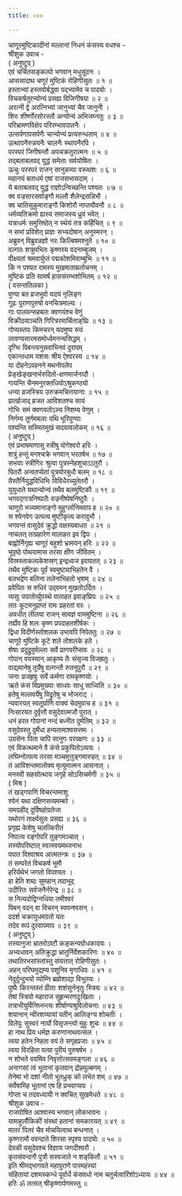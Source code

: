 ```yaml
---
title: ०४४

---
```

चाणूरमुष्टिकादीनां मल्लानां निधनं कंसस्य वधश्च -  
श्रीशुक उवाच -  
( अनुष्टुप् )  
एवं चर्चितसङ्‌कल्पो भगवान् मधुसूदनः ।  
आससादाथ चणूरं मुष्टिकं रोहिणीसुतः ॥ १ ॥  
हस्ताभ्यां हस्तयोर्बद्ध्वा पद्भ्यामेव च पादयोः ।  
विचकर्षतुरन्योन्यं प्रसह्य विजिगीषया ॥ २ ॥  
अरत्नी द्वे अरत्निभ्यां जानुभ्यां चैव जानुनी ।  
शिरः शीर्ष्णोरसोरस्तौ अन्योन्यं अभिजघ्नतुः ॥ ३ ॥  
परिभ्रामणविक्षेप परिरम्भावपातनैः ।  
उत्सर्पणापसर्पणैः चान्योन्यं प्रत्यरुन्धताम् ॥ ४ ॥  
उत्थापनैरुन्नयनैः चालनैः स्थापनैरपि ।  
परस्परं जिगीषन्तौ अपचक्रतुरात्मनः ॥ ५ ॥  
तद्बलाबलवद् युद्धं समेताः सर्वयोषितः ।  
ऊचुः परस्परं राजन् सानुकम्पा वरूथशः ॥ ६ ॥  
महानयं बताधर्म एषां राजसभासदाम् ।  
ये बलाबलवद् युद्धं राज्ञोऽन्विच्छन्ति पश्यतः ॥ ७ ॥  
क्व वज्रसारसर्वाङ्‌गौ मल्लौ शैलेन्द्रसन्निभौ ।  
क्व चातिसुकुमाराङ्‌गौ किशोरौ नाप्तयौवनौ ॥ ८ ॥  
धर्मव्यतिक्रमो ह्यस्य समाजस्य ध्रुवं भवेत् ।  
यत्राधर्मः समुत्तिष्ठेत् न स्थेयं तत्र कर्हिचित् ॥ ९ ॥  
न सभां प्रविशेत् प्राज्ञः सभ्यदोषान् अनुस्मरन् ।  
अब्रुवन् विब्रुवन्नज्ञो नरः किल्बिषमश्नुते ॥ १० ॥  
वल्गतः शत्रुमभितः कृष्णस्य वदनाम्बुजम् ।  
वीक्ष्यतां श्रमवार्युप्तं पद्मकोशमिवाम्बुभिः ॥ ११ ॥  
किं न पश्यत रामस्य मुखमाताम्रलोचनम् ।  
मुष्टिकं प्रति सामर्षं हाससंरम्भशोभितम् ॥ १२ ॥  
( वसन्ततिलका )  
पुण्या बत व्रजभुवो यदयं नृलिङ्‌ग  
गूढः पुराणपुरुषो वनचित्रमाल्यः ।  
गाः पालयन्सहबलः क्वणयंश्च वेणुं  
विक्रीदयाञ्चति गिरित्ररमार्चिताङ्‌घ्रिः ॥ १३ ॥  
गोप्यस्तपः किमचरन् यदमुष्य रूपं  
लावण्यसारमसमोर्ध्वमनन्यसिद्धम् ।  
दृग्भिः पिबन्त्यनुसवाभिनवं दुरापम्  
एकान्तधाम यशसः श्रीय ऐश्वरस्य ॥ १४ ॥  
या दोहनेऽवहनने मथनोपलेप  
प्रेङ्‌खेङ्‌खनार्भरुदितो-क्षणमार्जनादौ ।  
गायन्ति चैनमनुरक्तधियोऽश्रुकण्ठ्यो  
धन्या व्रजस्त्रिय उरुक्रमचित्तयानाः ॥ १५ ॥  
प्रातर्व्रजाद् व्रजत आविशतश्च सायं  
गोभिः समं क्वणयतोऽस्य निशम्य वेणुम् ।  
निर्गम्य तूर्णमबलाः पथि भूरिपुण्याः  
पश्यन्ति सस्मितमुखं सदयावलोकम् ॥ १६ ॥  
( अनुष्टुप् )  
एवं प्रभाषमाणासु स्त्रीषु योगेश्वरो हरिः ।  
शत्रुं हन्तुं मनश्चक्रे भगवान् भरतर्षभ ॥ १७ ॥  
सभयाः स्त्रीगिरः श्रुत्वा पुत्रस्नेहशुचाऽऽतुरौ ।  
पितरौ अन्वतप्येतां पुत्रयोरबुधौ बलम् ॥ १८ ॥  
तैस्तैर्नियुद्धविधिभिः विविधैरच्युतेतरौ ।  
युयुधाते यथान्योन्यं तथैव बलमुष्टिकौ ॥ १९ ॥  
भगवद्गात्रनिष्पातैः वज्रनीष्पेषनिष्ठुरैः ।  
चाणूरो भज्यमानाङ्‌गो मुहुर्ग्लानिमवाप ह ॥ २० ॥  
स श्येनवेग उत्पत्य मुष्टीकृत्य करावुभौ ।  
भगवन्तं वासुदेवं क्रुद्धो वक्षस्यबाधत ॥ २१ ॥  
नाचलत् तत्प्रहारेण मालाहत इव द्विपः ।  
बाह्वोर्निगृह्य चाणूरं बहुशो भ्रामयन् हरिः ॥ २२ ॥  
भूपृष्ठे पोथयामास तरसा क्षीण जीवितम् ।  
विस्रस्ताकल्पकेशस्रग् इन्द्रध्वज इवापतत् ॥ २३ ॥  
तथैव मुष्टिकः पूर्वं स्वमुष्ट्याभिहतेन वै ।  
बलभद्रेण बलिना तलेनाभिहतो भृशम् ॥ २४ ॥  
प्रवेपितः स रुधिरं उद्‌वमन् मुखतोऽर्दितः ।  
व्यसुः पपातोर्व्युपस्थे वाताहत इवाङ्‌घ्रिपः ॥ २५ ॥  
ततः कूटमनुप्राप्तं रामः प्रहरतां वरः ।  
अवधीत् लीलया राजन् सावज्ञं वाममुष्टिना ॥ २६ ॥  
तर्ह्येव हि शलः कृष्ण प्रपदाहतशीर्षकः ।  
द्विधा विदीर्णस्तोशलक उभावपि निपेततुः ॥ २७ ॥  
चाणूरे मुष्टिके कूटे शले तोशलके हते ।  
शेषाः प्रदुद्रुवुर्मल्लाः सर्वे प्राणपरीप्सवः ॥ २८ ॥  
गोपान् वयस्यान् आकृष्य तैः संसृज्य विजह्रतुः ।  
वाद्यमानेषु तूर्येषु वल्गन्तौ रुतनूपुरौ ॥ २९ ॥  
जनाः प्रजहृषुः सर्वे कर्मणा रामकृष्णयोः ।  
ऋते कंसं विप्रमुख्याः साधवः साधु साध्विति ॥ ३० ॥  
हतेषु मल्लवर्येषु विद्रुतेषु च भोजराट् ।  
न्यवारयत् स्वतूर्याणि वाक्यं चेदमुवाच ह ॥ ३१ ॥  
निःसारयत दुर्वृत्तौ वसुदेवात्मजौ पुरात् ।  
धनं हरत गोपानां नन्दं बध्नीत दुर्मतिम् ॥ ३२ ॥  
वसुदेवस्तु दुर्मेधा हन्यतामाश्वसत्तमः ।  
उग्रसेनः पिता चापि सानुगः परपक्षगः ॥ ३३ ॥  
एवं विकत्थमाने वै कंसे प्रकुपितोऽव्ययः ।  
लघिम्नोत्पत्य तरसा मञ्चमुत्तुङ्‌गमारुहत् ॥ ३४ ॥  
तं आविशन्तमालोक्य मृत्युमात्मन आसनात् ।  
मनस्वी सहसोत्थाय जगृहे सोऽसिचर्मणी ॥ ३५ ॥  
( मिश्र )  
तं खड्गपाणिं विचरन्तमाशु  
श्येनं यथा दक्षिणसव्यमम्बरे ।  
समग्रहीद् दुर्विषहोग्रतेजा  
यथोरगं तार्क्ष्यसुतः प्रसह्य ॥ ३६ ॥  
प्रगृह्य केशेषु चलत्किरीतं  
निपात्य रङ्‌गोपरि तुङ्‌गमञ्चात् ।  
तस्योपरिष्टात् स्वत्स्वयमब्जनाभः  
पपात विश्वाश्रय आत्मतन्त्रः ॥ ३७ ॥  
तं सम्परेतं विचकर्ष भूमौ  
हरिर्यथेभं जगतो विपश्यतः ।  
हा हेति शब्दः सुमहान् तदाभूद्  
उदीरितः सर्वजनैर्नरेन्द्र ॥ ३८ ॥  
स नित्यदोद्विग्नधिया तमीश्वरं  
पिबन् वदन् वा विचरन् स्वपन्श्वसन् ।  
ददर्श चक्रायुधमग्रतो यतः  
तदेव रूपं दुरवापमाप ॥ ३९ ॥  
( अनुष्टुप् )  
तस्यानुजा भ्रातरोऽष्टौ कङ्कन्यग्रोधकादयः ।  
अभ्यधावन् अतिक्रुद्धा भ्रातुर्निर्वेशकारिणः ॥ ४० ॥  
तथातिरभसांस्तांस्तु संयत्तात् रोहिणीसुतः ।  
अहन् परिघमुद्यम्य पशूनिव मृगाधिपः ॥ ४१ ॥  
नेदुर्दुन्दुभयो व्योम्नि ब्रह्मेशाद्या विभूतयः ।  
पुष्पैः किरन्तस्तं प्रीताः शशंसुर्ननृतुः स्त्रियः ॥ ४२ ॥  
तेषां स्त्रियो महाराज सुहृन्मरणदुःखिताः ।  
तत्राभीयुर्विनिघ्नन्त्यः शीर्षाण्यश्रुविलोचनाः ॥ ४३ ॥  
शयानान् न्वीरशय्यायां पतीन् आलिङ्‌ग्य शोचतीः ।  
विलेपुः सुस्वरं नार्यो विसृजन्त्यो मुहुः शुचः ॥ ४४ ॥  
हा नाथ प्रिय धर्मज्ञ करुणानाथवत्सल ।  
त्वया हतेन निहता वयं ते सगृहप्रजाः ॥ ४५ ॥  
त्वया विरहिता पत्या पुरीयं पुरुषर्षभ ।  
न शोभते वयमिव निवृत्तोत्सवमङ्‌गला ॥ ४६ ॥  
अनागसां त्वं भूतानां कृतवान् द्रोहमुल्बणम् ।  
तेनेमां भो दशां नीतो भूतध्रुक् को लभेत शम् ॥ ४७ ॥  
सर्वेषामिह भूतानां एष हि प्रभवाप्ययः ।  
गोप्ता च तदवध्यायी न क्वचित् सुखमेधते ॥ ४८ ॥  
श्रीशुक उवाच -  
राजयोषित आश्वास्य भगवान् लोकभावनः ।  
यामाहुर्लौकिकीं संस्थां हतानां समकारयत् ॥ ४९ ॥  
मातरं पितरं चैव मोचयित्वाथ बन्धनात् ।  
कृष्णरामौ ववन्दाते शिरसा स्पृश्य पादयोः ॥ ५० ॥  
देवकी वसुदेवश्च विज्ञाय जगदीश्वरौ ।  
कृतसंवन्दनौ पुत्रौ सस्वजाते न शङ्‌कितौ ॥ ५१ ॥  
इति श्रीमद्भागवते महापुराणे पारमहंस्यां  
संहितायां दशमस्कन्धे पूर्वार्धे कंसवधो नाम चतुर्चत्वारिंशोऽध्यायः ॥ ४४ ॥  
हरिः ॐ तत्सत् श्रीकृष्णार्पणमस्तु ॥